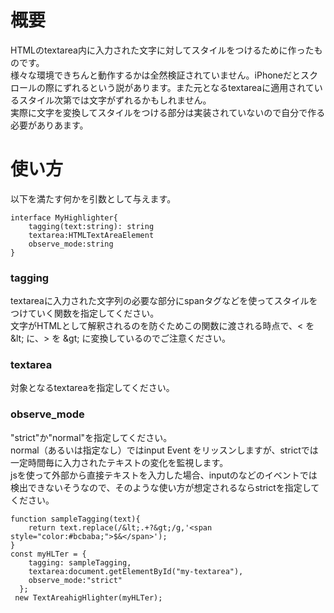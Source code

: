 # 概要
HTMLのtextarea内に入力された文字に対してスタイルをつけるために作ったものです。  
様々な環境できちんと動作するかは全然検証されていません。iPhoneだとスクロールの際にずれるという説があります。また元となるtextareaに適用されているスタイル次第では文字がずれるかもしれません。  
実際に文字を変換してスタイルをつける部分は実装されていないので自分で作る必要がありあます。

# 使い方
以下を満たす何かを引数として与えます。  
```
interface MyHighlighter{
    tagging(text:string): string
    textarea:HTMLTextAreaElement
    observe_mode:string
}
```
### tagging
textareaに入力された文字列の必要な部分にspanタグなどを使ってスタイルをつけていく関数を指定してください。  
文字がHTMLとして解釈されるのを防ぐためこの関数に渡される時点で、< を \&lt; に、> を \&gt; に変換しているのでご注意ください。

### textarea
対象となるtextareaを指定してください。

### observe_mode
"strict"か"normal"を指定してください。  
normal（あるいは指定なし）ではinput Event をリッスンしますが、strictでは一定時間毎に入力されたテキストの変化を監視します。  
jsを使って外部から直接テキストを入力した場合、inputのなどのイベントでは検出できないそうなので、そのような使い方が想定されるならstrictを指定してください。

```
function sampleTagging(text){
    return text.replace(/&lt;.+?&gt;/g,'<span style="color:#bcbaba;">$&</span>');
}
const myHLTer = {
    tagging: sampleTagging,
    textarea:document.getElementById("my-textarea"),
    observe_mode:"strict"
  };
 new TextAreahigHlighter(myHLTer);
```

